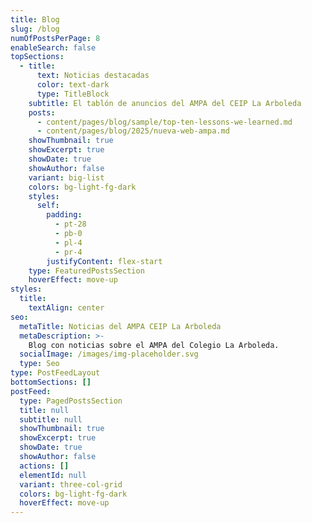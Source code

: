 ```yaml
---
title: Blog
slug: /blog
numOfPostsPerPage: 8
enableSearch: false
topSections:
  - title:
      text: Noticias destacadas
      color: text-dark
      type: TitleBlock
    subtitle: El tablón de anuncios del AMPA del CEIP La Arboleda
    posts:
      - content/pages/blog/sample/top-ten-lessons-we-learned.md
      - content/pages/blog/2025/nueva-web-ampa.md
    showThumbnail: true
    showExcerpt: true
    showDate: true
    showAuthor: false
    variant: big-list
    colors: bg-light-fg-dark
    styles:
      self:
        padding:
          - pt-28
          - pb-0
          - pl-4
          - pr-4
        justifyContent: flex-start
    type: FeaturedPostsSection
    hoverEffect: move-up
styles:
  title:
    textAlign: center
seo:
  metaTitle: Noticias del AMPA CEIP La Arboleda
  metaDescription: >-
    Blog con noticias sobre el AMPA del Colegio La Arboleda.
  socialImage: /images/img-placeholder.svg
  type: Seo
type: PostFeedLayout
bottomSections: []
postFeed:
  type: PagedPostsSection
  title: null
  subtitle: null
  showThumbnail: true
  showExcerpt: true
  showDate: true
  showAuthor: false
  actions: []
  elementId: null
  variant: three-col-grid
  colors: bg-light-fg-dark
  hoverEffect: move-up
---
```

